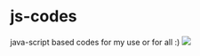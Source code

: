 # js-codes
java-script based codes for my use or for all :)
<img src="https://cloud.githubusercontent.com/assets/12701171/7922671/78f93238-08b6-11e5-898a-971dad8f0d89.PNG" />
